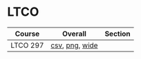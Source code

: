 # LTCO

| Course | Overall | Section |
| ------ | ------- | ------- |
| LTCO 297 | [csv](https://github.com/UCSD-Historical-Enrollment-Data/2024Spring/blob/main/overall/LTCO%20297.csv), [png](https://raw.githubusercontent.com/UCSD-Historical-Enrollment-Data/2024Spring/main/plot_overall/LTCO%20297.png), [wide](https://raw.githubusercontent.com/UCSD-Historical-Enrollment-Data/2024Spring/main/plot_overall_wide/LTCO%20297.png) |  |
